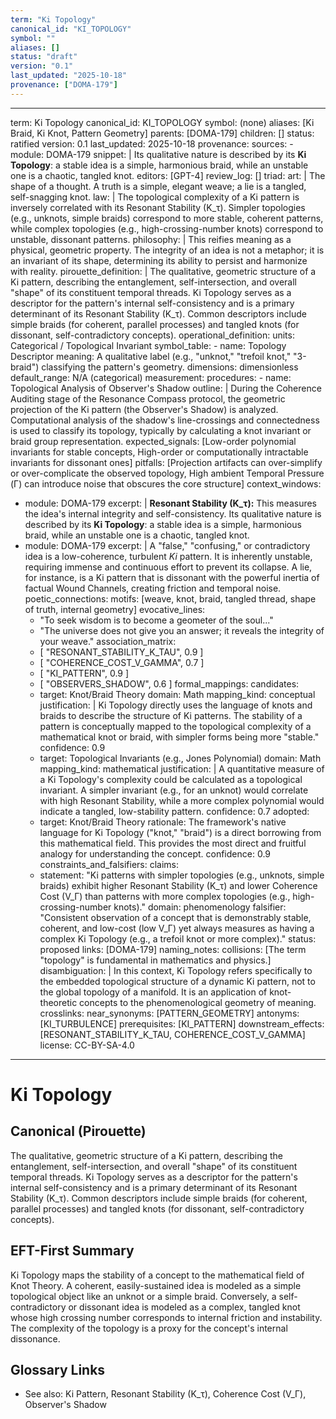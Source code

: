 ```yaml
---
term: "Ki Topology"
canonical_id: "KI_TOPOLOGY"
symbol: ""
aliases: []
status: "draft"
version: "0.1"
last_updated: "2025-10-18"
provenance: ["DOMA-179"]
---
```


---
term: Ki Topology
canonical_id: KI_TOPOLOGY
symbol: (none)
aliases: [Ki Braid, Ki Knot, Pattern Geometry]
parents: [DOMA-179]
children: []
status: ratified
version: 0.1
last_updated: 2025-10-18
provenance:
  sources:
    - module: DOMA-179
      snippet: |
        Its qualitative nature is described by its **Ki Topology**: a stable idea is a simple, harmonious braid, while an unstable one is a chaotic, tangled knot.
  editors: [GPT-4]
  review_log: []
triad:
  art: |
    The shape of a thought. A truth is a simple, elegant weave; a lie is a tangled, self-snagging knot.
  law: |
    The topological complexity of a Ki pattern is inversely correlated with its Resonant Stability (K_τ). Simpler topologies (e.g., unknots, simple braids) correspond to more stable, coherent patterns, while complex topologies (e.g., high-crossing-number knots) correspond to unstable, dissonant patterns.
  philosophy: |
    This reifies meaning as a physical, geometric property. The integrity of an idea is not a metaphor; it is an invariant of its shape, determining its ability to persist and harmonize with reality.
pirouette_definition: |
  The qualitative, geometric structure of a Ki pattern, describing the entanglement, self-intersection, and overall "shape" of its constituent temporal threads. Ki Topology serves as a descriptor for the pattern's internal self-consistency and is a primary determinant of its Resonant Stability (K_τ). Common descriptors include simple braids (for coherent, parallel processes) and tangled knots (for dissonant, self-contradictory concepts).
operational_definition:
  units: Categorical / Topological Invariant
  symbol_table:
    - name: Topology Descriptor
      meaning: A qualitative label (e.g., "unknot," "trefoil knot," "3-braid") classifying the pattern's geometry.
      dimensions: dimensionless
      default_range: N/A (categorical)
  measurement:
    procedures:
      - name: Topological Analysis of Observer's Shadow
        outline: |
          During the Coherence Auditing stage of the Resonance Compass protocol, the geometric projection of the Ki pattern (the Observer's Shadow) is analyzed. Computational analysis of the shadow's line-crossings and connectedness is used to classify its topology, typically by calculating a knot invariant or braid group representation.
        expected_signals: [Low-order polynomial invariants for stable concepts, High-order or computationally intractable invariants for dissonant ones]
        pitfalls: [Projection artifacts can over-simplify or over-complicate the observed topology, High ambient Temporal Pressure (Γ) can introduce noise that obscures the core structure]
context_windows:
  - module: DOMA-179
    excerpt: |
      **Resonant Stability (K_τ):** This measures the idea's internal integrity and self-consistency. Its qualitative nature is described by its **Ki Topology**: a stable idea is a simple, harmonious braid, while an unstable one is a chaotic, tangled knot.
  - module: DOMA-179
    excerpt: |
      A "false," "confusing," or contradictory idea is a low-coherence, turbulent *Ki* pattern. It is inherently unstable, requiring immense and continuous effort to prevent its collapse. A lie, for instance, is a Ki pattern that is dissonant with the powerful inertia of factual Wound Channels, creating friction and temporal noise.
poetic_connections:
  motifs: [weave, knot, braid, tangled thread, shape of truth, internal geometry]
  evocative_lines:
    - "To seek wisdom is to become a geometer of the soul..."
    - "The universe does not give you an answer; it reveals the integrity of your weave."
  association_matrix:
    - [ "RESONANT_STABILITY_K_TAU", 0.9 ]
    - [ "COHERENCE_COST_V_GAMMA", 0.7 ]
    - [ "KI_PATTERN", 0.9 ]
    - [ "OBSERVERS_SHADOW", 0.6 ]
formal_mappings:
  candidates:
    - target: Knot/Braid Theory
      domain: Math
      mapping_kind: conceptual
      justification: |
        Ki Topology directly uses the language of knots and braids to describe the structure of Ki patterns. The stability of a pattern is conceptually mapped to the topological complexity of a mathematical knot or braid, with simpler forms being more "stable."
      confidence: 0.9
    - target: Topological Invariants (e.g., Jones Polynomial)
      domain: Math
      mapping_kind: mathematical
      justification: |
        A quantitative measure of a Ki Topology's complexity could be calculated as a topological invariant. A simpler invariant (e.g., for an unknot) would correlate with high Resonant Stability, while a more complex polynomial would indicate a tangled, low-stability pattern.
      confidence: 0.7
  adopted:
    - target: Knot/Braid Theory
      rationale: The framework's native language for Ki Topology ("knot," "braid") is a direct borrowing from this mathematical field. This provides the most direct and fruitful analogy for understanding the concept.
      confidence: 0.9
constraints_and_falsifiers:
  claims:
    - statement: "Ki patterns with simpler topologies (e.g., unknots, simple braids) exhibit higher Resonant Stability (K_τ) and lower Coherence Cost (V_Γ) than patterns with more complex topologies (e.g., high-crossing-number knots)."
      domain: phenomenology
      falsifier: "Consistent observation of a concept that is demonstrably stable, coherent, and low-cost (low V_Γ) yet always measures as having a complex Ki Topology (e.g., a trefoil knot or more complex)."
      status: proposed
      links: [DOMA-179]
naming_notes:
  collisions: [The term "topology" is fundamental in mathematics and physics.]
  disambiguation: |
    In this context, Ki Topology refers specifically to the embedded topological structure of a dynamic Ki pattern, not to the global topology of a manifold. It is an application of knot-theoretic concepts to the phenomenological geometry of meaning.
crosslinks:
  near_synonyms: [PATTERN_GEOMETRY]
  antonyms: [KI_TURBULENCE]
  prerequisites: [KI_PATTERN]
  downstream_effects: [RESONANT_STABILITY_K_TAU, COHERENCE_COST_V_GAMMA]
license: CC-BY-SA-4.0
---

# Ki Topology

## Canonical (Pirouette)
The qualitative, geometric structure of a Ki pattern, describing the entanglement, self-intersection, and overall "shape" of its constituent temporal threads. Ki Topology serves as a descriptor for the pattern's internal self-consistency and is a primary determinant of its Resonant Stability (K_τ). Common descriptors include simple braids (for coherent, parallel processes) and tangled knots (for dissonant, self-contradictory concepts).

## EFT-First Summary
Ki Topology maps the stability of a concept to the mathematical field of Knot Theory. A coherent, easily-sustained idea is modeled as a simple topological object like an unknot or a simple braid. Conversely, a self-contradictory or dissonant idea is modeled as a complex, tangled knot whose high crossing number corresponds to internal friction and instability. The complexity of the topology is a proxy for the concept's internal dissonance.

## Glossary Links
- See also: Ki Pattern, Resonant Stability (K_τ), Coherence Cost (V_Γ), Observer's Shadow